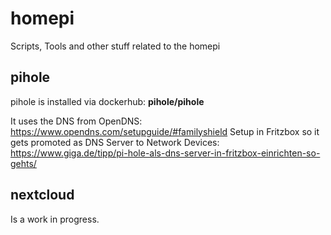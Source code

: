 # homepi

Scripts, Tools and other stuff related to the homepi


## pihole

pihole is installed via dockerhub: **pihole/pihole**

It uses the DNS from OpenDNS: https://www.opendns.com/setupguide/#familyshield
Setup in Fritzbox so it gets promoted as DNS Server to Network Devices: https://www.giga.de/tipp/pi-hole-als-dns-server-in-fritzbox-einrichten-so-gehts/


## nextcloud

Is a work in progress.

